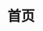 ---
layout: locationhome
title: 首页
permalink: /cn/sandiego/
locale: cn
order: 1
businessHours: 营业时间
hours: 
  Mon: 下午2:00 – 晚上8:00
  Tue: 下午2:00 – 晚上8:00
  Wed: 下午2:00 – 晚上8:00
  Thu: 下午2:00 – 晚上8:00
  Fri: 下午2:00 – 晚上8:00
  Sat: 上午9:00 - 下午6:00
  Sun: 上午9:00 - 下午1:00
background: /locations/sandiego/images/san-diego-bg.png
embedmapsrc:  https://www.google.com/maps/embed?pb=!1m18!1m12!1m3!1d3347.584198816171!2d-117.15738712216769!3d32.96198567358704!2m3!1f0!2f0!3f0!3m2!1i1024!2i768!4f13.1!3m3!1m2!1s0x80dbf81eb12cf39d%3A0xd553ac0625a5618b!2s7835%20Highlands%20Village%20Pl%20d105%2C%20San%20Diego%2C%20CA%2092129!5e0!3m2!1sen!2sus!4v1725983391416!5m2!1sen!2sus
---